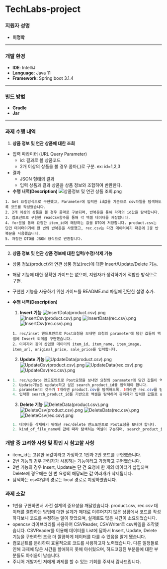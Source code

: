 # TechLabs-project

### 지원자 성명
* **이명학**
----
### 개발 환경
* **IDE**: IntelliJ
* **Language**: Java 11
* **Framework**: Spring boot 3.1.4
----
### 빌드 방법
* **Gradle**
* **Jar**
----
### 과제 수행 내역
1. **상품 정보 및 연관 상품에 대한 조회**
- 입력 파라미터 (URL Query Parameter)
    - id: 결과로 볼 상품코드
    - 2개 이상의 상품을 볼 경우 콤마(,)로 구분. ex: id=1,2,3
- 결과
    - JSON 형태의 결과
    - 입력 상품과 결과 상품을 상품 정보와 조합하여 반환한다. 
- **수행 내역(Description)**
![상품정보 및 연관 상품 조회.png](TechLabs%2Fimg%2F%EC%83%81%ED%92%88%EC%A0%95%EB%B3%B4%20%EB%B0%8F%20%EC%97%B0%EA%B4%80%20%EC%83%81%ED%92%88%20%EC%A1%B0%ED%9A%8C.png)
```
1. Get 요청방식으로 구현했고, Parameter에 입력한 id값을 기준으로 csv파일을 탐색하도록 코드를 작성했습니다.
2. 2개 이상의 상품을 볼 경우 콤마로 구분되며, 반복문을 통해 각각의 id값을 탐색합니다.
3. 컴포넌트로 구현한 readCsv함수를 통해 각 엑셀 데이터를 저장합니다.
4. for문을 통해 요청한 item_id에 해당하는 값을 DTO에 저장합니다. product.csv는 단건 데이터이기에 한 번의 반복문을 사용했고, rec.csv는 다건 데이터이기 때문에 2중 반복문을 사용했습니다.
5. 저장한 DTO를 JSON 형식으로 반환합니다.
```
----------
2. **상품 정보 및 연관 상품 정보에 대한 입력/수정/삭제 기능**

- 상품 정보(product)와 연관 상품 정보(rec)에 대한 Insert/Update/Delete 기능.
- 해당 기능에 대한 정확한 가이드는 없으며, 지원자가 생각하기에 적합한 방식으로 구현.
- 구현한 기능을 사용하기 위한 가이드를 README.md 파일에 간단한 설명 추가.

- **수행 내역(Description)**
  1. **Insert 기능**
  ![InsertData(product.csv).png](TechLabs%2Fimg%2FInsertData%28product.csv%29.png)
  ![InsertCsv(product.csv).png](TechLabs%2Fimg%2FInsertCsv%28product.csv%29.png)
  ![InsertData(rec.csv).png](TechLabs%2Fimg%2FInsertData%28rec.csv%29.png)
  ![InsertCsv(rec.csv).png](TechLabs%2Fimg%2FInsertCsv%28rec.csv%29.png)
  ```
  1. rec/inset 앤드포인트로 Post요청을 보내면 요청의 parameter에 담긴 값들이 엑셀에 Insert 되게끔 구현했습니다.
  2. 이미지와 같이 삽입할 데이터의 item_id, item_name, item_image, item_url, original_price, sale_price를 입력합니다.
  ```
  2. **Update 기능**
  ![UpdateData(product.csv).png](TechLabs%2Fimg%2FUpdateData%28product.csv%29.png)
  ![UpdateCsv(product.csv).png](TechLabs%2Fimg%2FUpdateCsv%28product.csv%29.png)
  ![UpdateData(rec.csv).png](TechLabs%2Fimg%2FUpdateData%28rec.csv%29.png)
  ![UpdateCsv(rec.csv).png](TechLabs%2Fimg%2FUpdateCsv%28rec.csv%29.png)
- ```java
  1. rec/update 앤드포인트로 Post요청을 보내면 요청의 parameter에 담긴 값들이 엑셀에 Update 되게끔 구현했습니다.
  2. Update기능은 update하고 싶은 search_product_id를 입력해야 합니다.
  3. parameter의 갯수가 7개라면 product.csv를 탐색하도록, 5개라면 rec.csv를 탐색하도록 구현했습니다.
  4. 입력한 search_product_id를 기반으로 엑셀을 탐색하며 관리자가 입력한 값들로 update합니다.
  ```
  3. **Delete 기능**
  ![DeleteData(product.csv).png](TechLabs%2Fimg%2FDeleteData%28product.csv%29.png)
  ![DeleteCsv(product.csv).png](TechLabs%2Fimg%2FDeleteCsv%28product.csv%29.png)
  ![DeleteData(rec.csv).png](TechLabs%2Fimg%2FDeleteData%28rec.csv%29.png)
  ![DeleteCsv(rec.csv).png](TechLabs%2Fimg%2FDeleteCsv%28rec.csv%29.png)
  ```java
  1. 데이터를 삭제하기 위해선 rec/delete 앤드포인트로 Post요청을 보내야 합니다. 
  2. kind_of_file_name에 값에 따라 탐색하는 엑셀이 구분되며, search_product_id값을 탐색하여 일치하는 값의 데이터를 삭제합니다.
  ```
### 개발 중 고려한 사항 및 확인 시 참고할 사항
* item_id는 고유한 id값이라고 가정하고 1번과 2번 코드를 구현했습니다.
* 2번 기능의 경우 관리자가 사용하는 기능이라고 가정하고 구현했습니다.
* 2번 기능의 경우 Insert, Update는 단 건 요청에 한 개의 데이터가 삽입되며 Delete에 경우에는 한 번 요청의 해당되는 값 여러개가 삭제됩니다.
* 탐색하는 csv파일의 경로는 local 경로로 지정하였습니다.

### 과제 소감
* 1번을 구현하면서 사전 설계의 중요성을 깨달았습니다. product.csv, rec.csv 데이터를 결합하는 방법에 대한 설계가 제대로 이루어지지 않은 상황에서 코드를 작성하다보니 코드를 수정하는 일이 잦았으며, 실제로도 많은 시간이 소요되었습니다.
*  opencsv 라이브러리를 사용하여 CSVReader, CSVWriter로 csv파일을 조작했습니다. CSVReader를 이용해 데이터를 List에 담아서 Insert, Update, Delete 기능을 구현하면 조금 더 깔끔하게 데이터를 다룰 수 있음을 알게 됐습니다.
* 컴포넌트를 분리하여 효율적으로 코드를 사용하고자 노력했습니다. 다른 일정들로 인해 과제에 많은 시간을 할애하지 못해 아쉬웠으며, 하드코딩된 부분들에 대한 부분들도 아쉬움이 남습니다.
* 주니어 개발자인 저에게 과제를 할 수 있는 기회를 주셔서 감사드립니다.